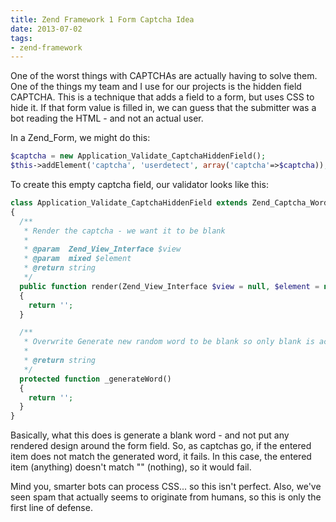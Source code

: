 ```yaml
---
title: Zend Framework 1 Form Captcha Idea
date: 2013-07-02
tags:
- zend-framework
---
```

One of the worst things with CAPTCHAs are actually having to solve them.  One of the things my team and I use for our projects is the hidden field CAPTCHA.  This is a technique that adds a field to a form, but uses CSS to hide it.  If that form value is filled in, we can guess that the submitter was a bot reading the HTML - and not an actual user.  

<!--more-->

In a Zend_Form, we might do this:

```php
$captcha = new Application_Validate_CaptchaHiddenField();
$this->addElement('captcha', 'userdetect', array('captcha'=>$captcha));
```

To create this empty captcha field, our validator looks like this:

```php
class Application_Validate_CaptchaHiddenField extends Zend_Captcha_Word
{
  /**
   * Render the captcha - we want it to be blank
   *
   * @param  Zend_View_Interface $view
   * @param  mixed $element
   * @return string
   */
  public function render(Zend_View_Interface $view = null, $element = null)
  {
    return '';
  }

  /**
   * Overwrite Generate new random word to be blank so only blank is accepted
   *
   * @return string
   */
  protected function _generateWord()
  {
    return '';
  }
}
```

Basically, what this does is generate a blank word - and not put any rendered design around the form field.  So, as captchas go, if the entered item does not match the generated word, it fails.  In this case, the entered item (anything) doesn't match "" (nothing), so it would fail.

Mind you, smarter bots can process CSS... so this isn't perfect.  Also, we've seen spam that actually seems to originate from humans, so this is only the first line of defense.
